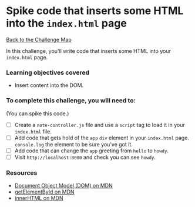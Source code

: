 # Spike code that inserts some HTML into the `index.html` page

[Back to the Challenge Map](00_challenge_track.md)

In this challenge, you'll write code that inserts some HTML into your `index.html` page.

### Learning objectives covered

- Insert content into the DOM.

### To complete this challenge, you will need to:

(You can spike this code.)

- [ ] Create a `note-controller.js` file and use a `script` tag to load it in your `index.html` file.
- [ ] Add code that gets hold of the `app` `div` element in your `index.html` page.  `console.log` the element to be sure you've got it.
- [ ] Add code that can change the `app` greeting from `hello` to `howdy`.
- [ ] Visit `http://localhost:8080` and check you can see `howdy`.

### Resources

- [Document Object Model (DOM) on MDN](https://developer.mozilla.org/en-US/docs/Web/API/Document_Object_Model/Introduction)
- [getElementById on MDN](https://developer.mozilla.org/en-US/docs/Web/API/Document/getElementById)
- [innerHTML on MDN](https://developer.mozilla.org/en-US/docs/Web/API/Element/innerHTML)
